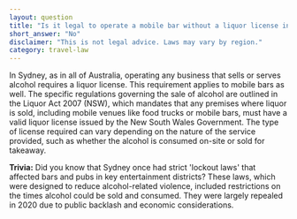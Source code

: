 ```yaml
---
layout: question
title: "Is it legal to operate a mobile bar without a liquor license in Sydney?"
short_answer: "No"
disclaimer: "This is not legal advice. Laws may vary by region."
category: travel-law
---
```

In Sydney, as in all of Australia, operating any business that sells or serves alcohol requires a liquor license. This requirement applies to mobile bars as well. The specific regulations governing the sale of alcohol are outlined in the Liquor Act 2007 (NSW), which mandates that any premises where liquor is sold, including mobile venues like food trucks or mobile bars, must have a valid liquor license issued by the New South Wales Government. The type of license required can vary depending on the nature of the service provided, such as whether the alcohol is consumed on-site or sold for takeaway.

**Trivia:** Did you know that Sydney once had strict 'lockout laws' that affected bars and pubs in key entertainment districts? These laws, which were designed to reduce alcohol-related violence, included restrictions on the times alcohol could be sold and consumed. They were largely repealed in 2020 due to public backlash and economic considerations.
